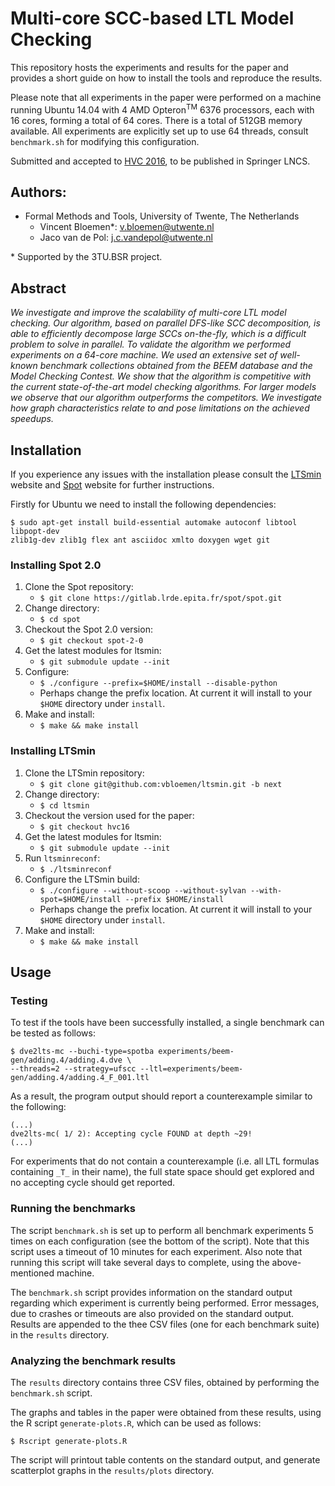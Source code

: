 Multi-core SCC-based LTL Model Checking
===

This repository hosts the experiments and results for the paper and provides a
short guide on how to install the tools and reproduce the results.

Please note that all experiments in the paper were performed on a machine 
running Ubuntu 14.04 with 4 AMD Opteron<sup>TM</sup> 6376 processors, 
each with 16 cores, forming a total of 64 cores. There is a total of 
512GB memory available. All experiments are explicitly set up to use 64 threads,
consult `benchmark.sh` for modifying this configuration. 

Submitted and accepted to [HVC 2016], to be published in Springer LNCS.

Authors:
---

* Formal Methods and Tools, University of Twente, The Netherlands
    - Vincent Bloemen*:      [<v.bloemen@utwente.nl>](mailto:v.bloemen@utwente.nl)
    - Jaco van de Pol:       [<j.c.vandepol@utwente.nl>](mailto:j.c.vandepol@utwente.nl)

\* Supported by the 3TU.BSR project.

Abstract
---

*We investigate and improve the scalability of multi-core LTL
model checking. Our algorithm, based on parallel DFS-like SCC decomposition, 
is able to efficiently decompose large SCCs on-the-fly, which is
a difficult problem to solve in parallel.
To validate the algorithm we performed experiments on a 64-core machine. 
We used an extensive set of well-known benchmark collections
obtained from the BEEM database and the Model Checking Contest.
We show that the algorithm is competitive with the current state-of-the-art 
model checking algorithms. For larger models we observe that
our algorithm outperforms the competitors. We investigate how graph
characteristics relate to and pose limitations on the achieved speedups.*

Installation
---
If you experience any issues with the installation please consult the [LTSmin] 
website and [Spot] website for further instructions.

Firstly for Ubuntu we need to install the following dependencies:

```
$ sudo apt-get install build-essential automake autoconf libtool libpopt-dev 
zlib1g-dev zlib1g flex ant asciidoc xmlto doxygen wget git
```

### Installing Spot 2.0

1. Clone the Spot repository:
    * `$ git clone https://gitlab.lrde.epita.fr/spot/spot.git`
2. Change directory:
    * `$ cd spot`
2. Checkout the Spot 2.0 version:
    * `$ git checkout spot-2-0`
4. Get the latest modules for ltsmin:
    * `$ git submodule update --init`
5. Configure:
    * `$ ./configure --prefix=$HOME/install --disable-python`
    * Perhaps change the prefix location. At current it will install to your `$HOME` directory under `install`.
6. Make and install:
    * `$ make && make install`


### Installing LTSmin

1. Clone the LTSmin repository:
    * `$ git clone git@github.com:vbloemen/ltsmin.git -b next`
2. Change directory:
    * `$ cd ltsmin`
2. Checkout the version used for the paper:
    * `$ git checkout hvc16`
4. Get the latest modules for ltsmin:
    * `$ git submodule update --init`
5. Run `ltsminreconf`:
    * `$ ./ltsminreconf`
6. Configure the LTSmin build:
    * `$ ./configure --without-scoop --without-sylvan --with-spot=$HOME/install --prefix $HOME/install`
    * Perhaps change the prefix location. At current it will install to your `$HOME` directory under `install`.
7. Make and install:
    * `$ make && make install`


Usage
---

### Testing

To test if the tools have been successfully installed, a single benchmark can
be tested as follows:

```
$ dve2lts-mc --buchi-type=spotba experiments/beem-gen/adding.4/adding.4.dve \
--threads=2 --strategy=ufscc --ltl=experiments/beem-gen/adding.4/adding.4_F_001.ltl
```

As a result, the program output should report a counterexample similar to the following:

```
(...)
dve2lts-mc( 1/ 2): Accepting cycle FOUND at depth ~29!
(...)
```

For experiments that do not contain a counterexample (i.e. all LTL formulas 
containing `_T_` in their name), the full state space should get explored and no
accepting cycle should get reported.

### Running the benchmarks

The script `benchmark.sh` is set up to perform all benchmark experiments 5 times
on each configuration (see the bottom of the script). Note that this script uses
a timeout of 10 minutes for each experiment. Also note that running this script 
will take several days to complete, using the above-mentioned machine.

The `benchmark.sh` script provides information on the standard output regarding 
which experiment is currently being performed. Error messages, due to crashes
or timeouts are also provided on the standard output. Results are appended to 
the thee CSV files (one for each benchmark suite) in the `results` directory.

### Analyzing the benchmark results

The `results` directory contains three CSV files, obtained by performing the
`benchmark.sh` script. 

The graphs and tables in the paper were obtained from these results, using the
R script `generate-plots.R`, which can be used as follows:

```
$ Rscript generate-plots.R
```

The script will printout table contents on the standard output, and generate
scatterplot graphs in the `results/plots` directory.

[LTSmin]: http://fmt.cs.utwente.nl/tools/ltsmin/
[HVC 2016]: https://www.research.ibm.com/haifa/conferences/hvc2016/index.shtml
[Spot]: https://spot.lrde.epita.fr/


